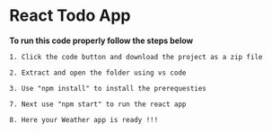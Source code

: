 # React Todo App

**To run this code properly follow the steps below**

    1. Click the code button and download the project as a zip file

    2. Extract and open the folder using vs code

    3. Use "npm install" to install the prerequesties

    7. Next use "npm start" to run the react app

    8. Here your Weather app is ready !!!
